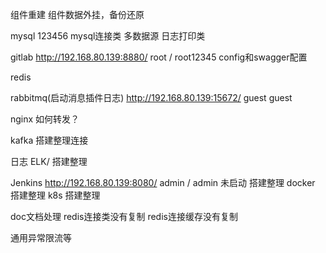 组件重建
组件数据外挂，备份还原

mysql 123456  mysql连接类 多数据源 日志打印类

gitlab http://192.168.80.139:8880/ root / root12345   config和swagger配置

redis

rabbitmq(启动消息插件日志) http://192.168.80.139:15672/ guest guest

nginx 如何转发？

kafka 搭建整理连接

日志 ELK/ 搭建整理

Jenkins http://192.168.80.139:8080/ admin / admin 未启动  搭建整理
docker 搭建整理
k8s 搭建整理


doc文档处理
redis连接类没有复制
redis连接缓存没有复制

通用异常限流等


